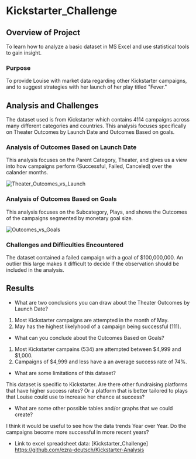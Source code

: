 # Kickstarter_Challenge

## Overview of Project

To learn how to analyze a basic dataset in MS Excel and use statistical tools to gain insight.

### Purpose

To provide Louise with market data regarding other Kickstarter campaigns, and to suggest strategies with her launch of her play titled "Fever."  

## Analysis and Challenges

The dataset used is from Kickstarter which contains 4114 campaigns across many different categories and countries.
This analysis focuses specifically on Theater Outcomes by Launch Date and Outcomes Based on goals.


### Analysis of Outcomes Based on Launch Date

This analysis focuses on the Parent Category, Theater, and gives us a view into how campaigns perform (Successful, Failed, Canceled) over the calander months. 

![Theater_Outcomes_vs_Launch](https://user-images.githubusercontent.com/88510296/130328417-f0f2a520-7b74-4cc0-9b88-3b309fd2b853.png)

### Analysis of Outcomes Based on Goals

This analysis focuses on the Subcategory, Plays, and shows the Outcomes of the campaigns segmented by monetary goal size.

![Outcomes_vs_Goals](https://user-images.githubusercontent.com/88510296/130328422-8547a7a9-10f7-4375-8326-bc7e539d1a67.png)

### Challenges and Difficulties Encountered

The dataset contained a failed campaign with a goal of $100,000,000. An outlier this large makes it difficult to decide if the observation should be included in the analysis.

## Results

- What are two conclusions you can draw about the Theater Outcomes by Launch Date?

1. Most Kickstarter campaigns are attempted in the month of May.
2. May has the highest likelyhood of a campaign being successful (111).

- What can you conclude about the Outcomes Based on Goals?

1. Most Kickstarter campains (534) are attempted between $4,999 and $1,000.
2. Campaigns of $4,999 and less have a an average success rate of 74%. 

- What are some limitations of this dataset?

This dataset is specific to Kickstarter. Are there other fundraising platforms that have higher success rates? Or a platform that is better tailored to plays that Louise could use to increase her chance at success?

- What are some other possible tables and/or graphs that we could create?

I think it would be useful to see how the data trends Year over Year. Do the campaigns become more successful in more recent years?

- Link to excel spreadsheet data: [Kickstarter_Challenge] https://github.com/ezra-deutsch/Kickstarter-Analysis


